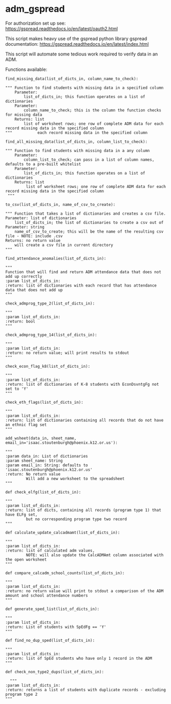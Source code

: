 # adm_gspread

For authorization set up see: https://gspread.readthedocs.io/en/latest/oauth2.html

This script makes heavy use of the gspread python library
gspread documentation: https://gspread.readthedocs.io/en/latest/index.html

This script will automate some tedious work required to verify data in an ADM.

Functions available:


`find_missing_data(list_of_dicts_in, column_name_to_check):`

    """ Function to find students with missing data in a specified column
        Parameter:
            list_of_dicts_in; this function operates on a list of dictionaries
        Parameter:
            column_name_to_check; this is the column the function checks for missing data
        Returns: list
            list of worksheet rows; one row of complete ADM data for each record missing data in the specified column
    """           each record missing data in the specified column
   
            
`find_all_missing_data(list_of_dicts_in, column_list_to_check):`
 
    """ Function to find students with missing data in a any column
        Parameter:
            column_list_to_check; can pass in a list of column names, defaults to a pre-built whitelist
        Parameter:
            list_of_dicts_in; this function operates on a list of dictionaries
        Returns: list
             list of worksheet rows; one row of complete ADM data for each record missing data in the specified column
     """
     
`to_csv(list_of_dicts_in, name_of_csv_to_create):`

    """ Function that takes a list of dictionaries and creates a csv file.
    Parameter: list of dictionaries
        list_of_dicts_in; the list of dictionaries to create a csv out of
    Parameter: string
        name_of_csv_to_create; this will be the name of the resulting csv file - NOTE: include .csv
    Returns: no return value
        will create a csv file in current directory
    """
    
`find_attendance_anomalies(list_of_dicts_in):`
 
    """
    Function that will find and return ADM attendance data that does not add up correctly
    :param list_of_dicts_in:
    :return: list of dictionaries with each record that has attendance data that does not add up
    """
    
`check_admprog_type_2(list_of_dicts_in):`
 
    """
    :param list_of_dicts_in:
    :return: bool
    """
    
`check_admprog_type_14(list_of_dicts_in):`

    """
    :param list_of_dicts_in:
    :return: no return value; will print results to stdout
    """
    
`check_econ_flag_k8(list_of_dicts_in):`

    """
    :param list_of_dicts_in:
    :return: list of dictionaries of K-8 students with EconDsvntgFg not set to 'Y'
    """
    
`check_eth_flags(list_of_dicts_in):`

    """
    :param list_of_dicts_in:
    :return: list of dictionaries containing all records that do not have an ethnic flag set
    """
    
`add_wsheet(data_in, sheet_name, email_in='isaac.stoutenburgh@phoenix.k12.or.us'):`

    """
    :param data_in: List of dictionaries
    :param sheet_name: String
    :param email_in: String: defaults to 'isaac.stoutenburgh@phoenix.k12.or.us'
    :return: No return value
             Will add a new worksheet to the spreadsheet
    """
    
`def check_elfg(list_of_dicts_in):`

    """
    :param list_of_dicts_in:
    :return: list of dicts, containing all records (program type 1) that have ELFg set,
             but no corresponding program type two record
    """
    
`def calculate_update_calcadmamt(list_of_dicts_in):`

    """
    :param list_of_dicts_in:
    :return: list of calculated adm values,
             NOTE: will also update the CalcADMAmt column associated with the open worksheet
    """
    
`def compare_calcadm_school_counts(list_of_dicts_in):`

    """
    :param list_of_dicts_in:
    :return: no return value will print to stdout a comparison of the ADM amount and school attendance numbers
    """
    
`def generate_sped_list(list_of_dicts_in):`

    """
    :param list_of_dicts_in:
    :return: List of students with SpEdFg == 'Y'
    """
    
`def find_no_dup_sped(list_of_dicts_in):`

    """
    :param list_of_dicts_in:
    :return: list of SpEd students who have only 1 record in the ADM
    """
    
`def check_non_type2_dups(list_of_dicts_in):`
    
      """
    :param list_of_dicts_in: 
    :return: returns a list of students with duplicate records - excluding program type 2
    """
    
    
    